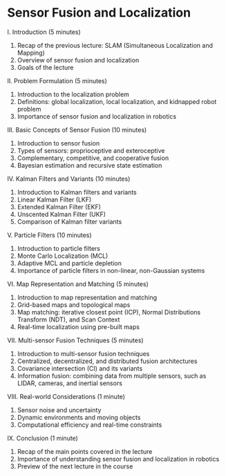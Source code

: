 # Sensor Fusion and Localization

I. Introduction (5 minutes)

1. Recap of the previous lecture: SLAM (Simultaneous Localization and Mapping)
1. Overview of sensor fusion and localization
1. Goals of the lecture

II. Problem Formulation (5 minutes)

1. Introduction to the localization problem
1. Definitions: global localization, local localization, and kidnapped robot problem
1. Importance of sensor fusion and localization in robotics

III. Basic Concepts of Sensor Fusion (10 minutes)

1. Introduction to sensor fusion
1. Types of sensors: proprioceptive and exteroceptive
1. Complementary, competitive, and cooperative fusion
1. Bayesian estimation and recursive state estimation

IV. Kalman Filters and Variants (10 minutes)

1. Introduction to Kalman filters and variants
1. Linear Kalman Filter (LKF)
1. Extended Kalman Filter (EKF)
1. Unscented Kalman Filter (UKF)
1. Comparison of Kalman filter variants

V. Particle Filters (10 minutes)

1. Introduction to particle filters
1. Monte Carlo Localization (MCL)
1. Adaptive MCL and particle depletion
1. Importance of particle filters in non-linear, non-Gaussian systems

VI. Map Representation and Matching (5 minutes)

1. Introduction to map representation and matching
1. Grid-based maps and topological maps
1. Map matching: iterative closest point (ICP), Normal Distributions Transform (NDT), and Scan Context
1. Real-time localization using pre-built maps

VII. Multi-sensor Fusion Techniques (5 minutes)

1. Introduction to multi-sensor fusion techniques
1. Centralized, decentralized, and distributed fusion architectures
1. Covariance intersection (CI) and its variants
1. Information fusion: combining data from multiple sensors, such as LIDAR, cameras, and inertial sensors

VIII. Real-world Considerations (1 minute)

1. Sensor noise and uncertainty
1. Dynamic environments and moving objects
1. Computational efficiency and real-time constraints

IX. Conclusion (1 minute)

1. Recap of the main points covered in the lecture
1. Importance of understanding sensor fusion and localization in robotics
1. Preview of the next lecture in the course
